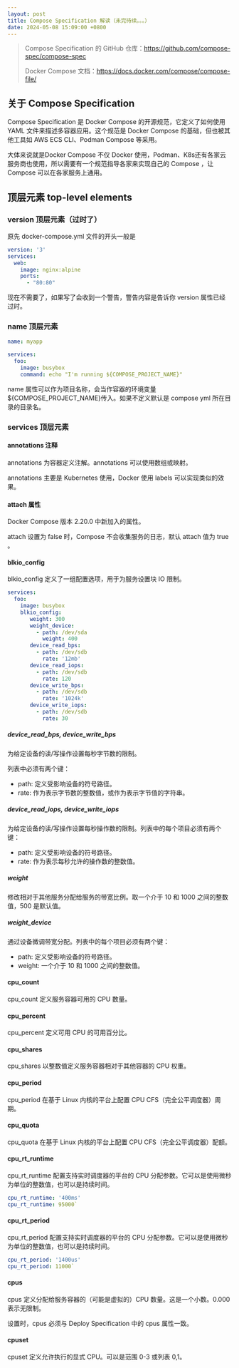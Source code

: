```yaml
---
layout: post
title: Compose Specification 解读（未完待续。。。）
date: 2024-05-08 15:09:00 +0800
---
```

> Compose Specification 的 GitHub 仓库：https://github.com/compose-spec/compose-spec
> 
> Docker Compose 文档：https://docs.docker.com/compose/compose-file/

## 关于 Compose Specification

Compose Specification 是 Docker Compose 的开源规范，它定义了如何使用 YAML 文件来描述多容器应用。这个规范是 Docker Compose 的基础，但也被其他工具如 AWS ECS CLI、Podman Compose 等采用。

大体来说就是Docker Compose 不仅 Docker 使用，Podman、K8s还有各家云服务商也使用，所以需要有一个规范指导各家来实现自己的 Compose ，让 Compose 可以在各家服务上通用。

## 顶层元素 top-level elements

### version 顶层元素（过时了）

原先 docker-compose.yml 文件的开头一般是

```yaml
version: '3'
services:
  web:
    image: nginx:alpine
    ports:
      - "80:80"
```

现在不需要了，如果写了会收到一个警告，警告内容是告诉你 version 属性已经过时。

### name 顶层元素

```yaml
name: myapp

services:
  foo:
    image: busybox
    command: echo "I'm running ${COMPOSE_PROJECT_NAME}"
```

name 属性可以作为项目名称，会当作容器的环境变量${COMPOSE_PROJECT_NAME}传入。如果不定义默认是 compose yml 所在目录的目录名。

### services 顶层元素

#### annotations 注释

annotations 为容器定义注解。annotations 可以使用数组或映射。

annotations 主要是 Kubernetes 使用，Docker 使用 labels 可以实现类似的效果。

#### attach 属性

Docker Compose 版本 2.20.0 中新加入的属性。

attach 设置为 false 时，Compose 不会收集服务的日志，默认 attach 值为 true 。

#### blkio_config

blkio_config 定义了一组配置选项，用于为服务设置块 IO 限制。

```yaml
services:
  foo:
    image: busybox
    blkio_config:
       weight: 300
       weight_device:
         - path: /dev/sda
           weight: 400
       device_read_bps:
         - path: /dev/sdb
           rate: '12mb'
       device_read_iops:
         - path: /dev/sdb
           rate: 120
       device_write_bps:
         - path: /dev/sdb
           rate: '1024k'
       device_write_iops:
         - path: /dev/sdb
           rate: 30
```

##### device_read_bps, device_write_bps

为给定设备的读/写操作设置每秒字节数的限制。

列表中必须有两个键：

* path: 定义受影响设备的符号路径。
* rate: 作为表示字节数的整数值，或作为表示字节值的字符串。

##### device_read_iops, device_write_iops

为给定设备的读/写操作设置每秒操作数的限制。列表中的每个项目必须有两个键：

* path: 定义受影响设备的符号路径。
* rate: 作为表示每秒允许的操作数的整数值。

##### weight

修改相对于其他服务分配给服务的带宽比例。取一个介于 10 和 1000 之间的整数值，500 是默认值。 

##### weight_device

通过设备微调带宽分配。列表中的每个项目必须有两个键：

* path: 定义受影响设备的符号路径。
* weight: 一个介于 10 和 1000 之间的整数值。

#### cpu_count

cpu_count 定义服务容器可用的 CPU 数量。

#### cpu_percent

cpu_percent 定义可用 CPU 的可用百分比。

#### cpu_shares

cpu_shares 以整数值定义服务容器相对于其他容器的 CPU 权重。

#### cpu_period

cpu_period 在基于 Linux 内核的平台上配置 CPU CFS（完全公平调度器）周期。

#### cpu_quota

cpu_quota 在基于 Linux 内核的平台上配置 CPU CFS（完全公平调度器）配额。

#### cpu_rt_runtime

cpu_rt_runtime 配置支持实时调度器的平台的 CPU 分配参数。它可以是使用微秒为单位的整数值，也可以是持续时间。

```yaml
cpu_rt_runtime: '400ms'
cpu_rt_runtime: 95000`
```

#### cpu_rt_period

cpu_rt_period 配置支持实时调度器的平台的 CPU 分配参数。它可以是使用微秒为单位的整数值，也可以是持续时间。

```yaml
cpu_rt_period: '1400us'
cpu_rt_period: 11000`
```

#### cpus

cpus 定义分配给服务容器的（可能是虚拟的）CPU 数量。这是一个小数。0.000 表示无限制。

设置时，cpus 必须与 Deploy Specification 中的 cpus 属性一致。

#### cpuset

cpuset 定义允许执行的显式 CPU。可以是范围 0-3 或列表 0,1。
